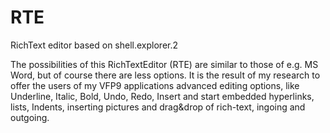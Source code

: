 # RTE
RichText editor based on shell.explorer.2

The possibilities of this RichTextEditor (RTE) are similar to those of e.g. MS Word, but of course there are less options. It is the result of my research to offer the users of my VFP9 applications advanced editing options, like Underline, Italic, Bold, Undo, Redo, Insert and start embedded hyperlinks, lists, Indents, inserting pictures and drag&drop of rich-text, ingoing and outgoing.

